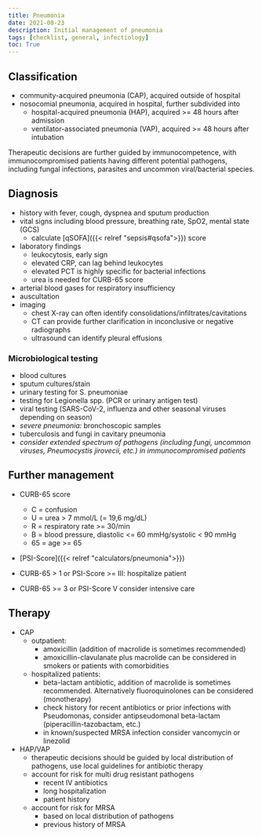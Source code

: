 ```yaml
---
title: Pneumonia
date: 2021-08-23
description: Initial management of pneumonia
tags: [checklist, general, infectiology]
toc: True
---
```


## Classification

- community-acquired pneumonia (CAP), acquired outside of hospital
- nosocomial pneumonia, acquired in hospital, further subdivided into
  - hospital-acquired pneumonia (HAP), acquired >= 48 hours after admission
  - ventilator-associated pneumonia (VAP), acquired >= 48 hours after intubation

Therapeutic decisions are further guided by immunocompetence, with immunocompromised patients having different potential pathogens, including fungal infections, parasites and uncommon viral/bacterial species.

## Diagnosis

- history with fever, cough, dyspnea and sputum production
- vital signs including blood pressure, breathing rate, SpO2, mental state (GCS)
  - calculate [qSOFA]({{< relref "sepsis#qsofa">}}) score
- laboratory findings
  - leukocytosis, early sign
  - elevated CRP, can lag behind leukocytes
  - elevated PCT is highly specific for bacterial infections
  - urea is needed for CURB-65 score
- arterial blood gases for respiratory insufficiency
- auscultation
- imaging
  - chest X-ray can often identify consolidations/infiltrates/cavitations
  - CT can provide further clarification in inconclusive or negative radiographs
  - ultrasound can identify pleural effusions  

### Microbiological testing

- blood cultures
- sputum cultures/stain
- urinary testing for S. pneumoniae
- testing for Legionella spp. (PCR or urinary antigen test)
- viral testing (SARS-CoV-2, influenza and other seasonal viruses depending on season)
- *severe pneumonia:* bronchoscopic samples
- tuberculosis and fungi in cavitary pneumonia
- *consider extended spectrum of pathogens (including fungi, uncommon viruses, Pneumocystis jirovecii, etc.) in immunocompromised patients*

## Further management

- CURB-65 score
  - C = confusion
  - U = urea > 7 mmol/L (= 19,6 mg/dL)
  - R = respiratory rate >= 30/min
  - B = blood pressure, diastolic <= 60 mmHg/systolic < 90 mmHg
  - 65 = age >= 65
- [PSI-Score]({{< relref "calculators/pneumonia">}})

- CURB-65 > 1 or PSI-Score >= III: hospitalize patient
- CURB-65 >= 3 or PSI-Score V consider intensive care

## Therapy

- CAP
  - outpatient:
    - amoxicillin (addition of macrolide is sometimes recommended)
    - amoxicillin-clavulanate plus macrolide can be considered in smokers or patients with comorbidities
  - hospitalized patients:
    - beta-lactam antibiotic, addition of macrolide is sometimes recommended. Alternatively fluoroquinolones can be considered (monotherapy)
    - check history for recent antibiotics or prior infections with Pseudomonas, consider antipseudomonal beta-lactam (piperacillin-tazobactam, etc.)
    - in known/suspected MRSA infection consider vancomycin or linezolid
- HAP/VAP
  - therapeutic decisions should be guided by local distribution of pathogens, use local guidelines for antibiotic therapy
  - account for risk for multi drug resistant pathogens
    - recent IV antibiotics
    - long hospitalization
    - patient history
  - account for risk for MRSA
    - based on local distribution of pathogens
    - previous history of MRSA
